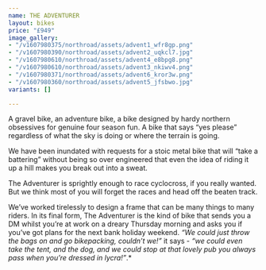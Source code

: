 ```yaml
---
name: THE ADVENTURER
layout: bikes
price: "£949"
image_gallery:
- "/v1607980375/northroad/assets/advent1_wfr8gp.png"
- "/v1607980390/northroad/assets/advent2_uqkcl7.jpg"
- "/v1607980610/northroad/assets/advent4_e8bpg8.png"
- "/v1607980610/northroad/assets/advent3_nkiwv4.png"
- "/v1607980371/northroad/assets/advent6_kror3w.png"
- "/v1607980360/northroad/assets/advent5_jfsbwo.jpg"
variants: []

---
```

A gravel bike, an adventure bike, a bike designed by hardy northern obsessives for genuine four season fun. A bike that says “yes please” regardless of what the sky is doing or where the terrain is going.

We have been inundated with requests for a stoic metal bike that will “take a battering” without being so over engineered that even the idea of riding it up a hill makes you break out into a sweat.

The Adventurer is sprightly enough to race cyclocross, if you really wanted. But we think most of you will forget the races and head off the beaten track.

We’ve worked tirelessly to design a frame that can be many things to many riders. In its final form, The Adventurer is the kind of bike that sends you a DM whilst you’re at work on a dreary Thursday morning and asks you if you’ve got plans for the next bank holiday weekend. _“We could just throw the bags on and go bikepacking, couldn’t we!”_ it says - _“we could even take the tent, and the dog, and we could stop at that lovely pub you always pass when you’re dressed in lycra!”_.*
